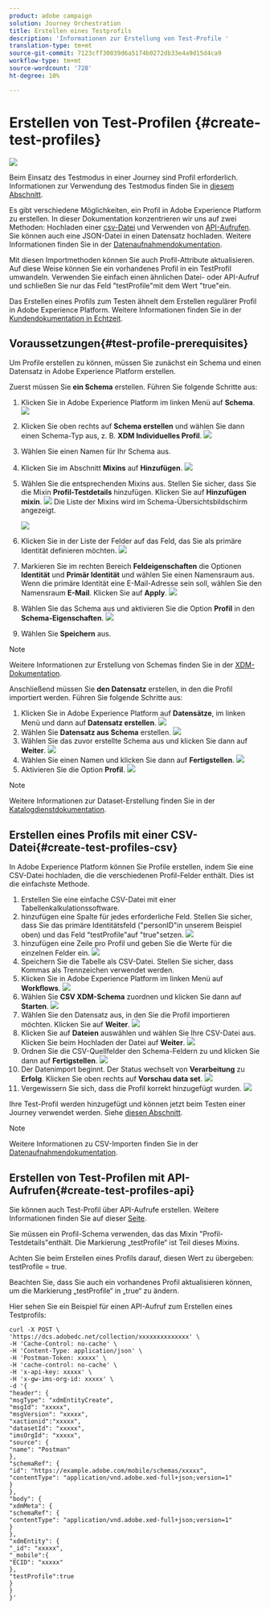 ```yaml
---
product: adobe campaign
solution: Journey Orchestration
title: Erstellen eines Testprofils
description: 'Informationen zur Erstellung von Test-Profile '
translation-type: tm+mt
source-git-commit: 7123cff30039d6a5174b0272db33e4a9d15d4ca9
workflow-type: tm+mt
source-wordcount: '728'
ht-degree: 10%

---
```



# Erstellen von Test-Profilen {#create-test-profiles}

![](../assets/do-not-localize/badge.png)

Beim Einsatz des Testmodus in einer Journey sind Profil erforderlich. Informationen zur Verwendung des Testmodus finden Sie in [diesem Abschnitt](../building-journeys/testing-the-journey.md).

Es gibt verschiedene Möglichkeiten, ein Profil in Adobe Experience Platform zu erstellen. In dieser Dokumentation konzentrieren wir uns auf zwei Methoden: Hochladen einer [csv-Datei](../building-journeys/creating-test-profiles.md#create-test-profiles-csv) und Verwenden von [API-Aufrufen](../building-journeys/creating-test-profiles.md#create-test-profiles-api). Sie können auch eine JSON-Datei in einen Datensatz hochladen. Weitere Informationen finden Sie in der [Datenaufnahmendokumentation](https://experienceleague.adobe.com/docs/experience-platform/ingestion/tutorials/ingest-batch-data.html#add-data-to-dataset).

Mit diesen Importmethoden können Sie auch Profil-Attribute aktualisieren. Auf diese Weise können Sie ein vorhandenes Profil in ein TestProfil umwandeln. Verwenden Sie einfach einen ähnlichen Datei- oder API-Aufruf und schließen Sie nur das Feld &quot;testProfile&quot;mit dem Wert &quot;true&quot;ein.

Das Erstellen eines Profils zum Testen ähnelt dem Erstellen regulärer Profil in Adobe Experience Platform. Weitere Informationen finden Sie in der [Kundendokumentation in Echtzeit](https://experienceleague.adobe.com/docs/experience-platform/profile/home.html).

## Voraussetzungen{#test-profile-prerequisites}

Um Profile erstellen zu können, müssen Sie zunächst ein Schema und einen Datensatz in Adobe Experience Platform erstellen.

Zuerst müssen Sie **ein Schema** erstellen. Führen Sie folgende Schritte aus:

1. Klicken Sie in Adobe Experience Platform im linken Menü auf **Schema**.
   ![](../assets/test-profiles-0.png)
1. Klicken Sie oben rechts auf **Schema erstellen** und wählen Sie dann einen Schema-Typ aus, z. B. **XDM Individuelles Profil**.
   ![](../assets/test-profiles-1.png)
1. Wählen Sie einen Namen für Ihr Schema aus.
1. Klicken Sie im Abschnitt **Mixins** auf **Hinzufügen**.
   ![](../assets/test-profiles-1-bis.png)
1. Wählen Sie die entsprechenden Mixins aus. Stellen Sie sicher, dass Sie die Mixin **Profil-Testdetails** hinzufügen. Klicken Sie auf **Hinzufügen mixin**.
   ![](../assets/test-profiles-1-ter.png)
Die Liste der Mixins wird im Schema-Übersichtsbildschirm angezeigt.

   ![](../assets/test-profiles-2.png)
1. Klicken Sie in der Liste der Felder auf das Feld, das Sie als primäre Identität definieren möchten.
   ![](../assets/test-profiles-3.png)
1. Markieren Sie im rechten Bereich **Feldeigenschaften** die Optionen **Identität** und **Primär Identität** und wählen Sie einen Namensraum aus. Wenn die primäre Identität eine E-Mail-Adresse sein soll, wählen Sie den Namensraum **E-Mail**. Klicken Sie auf **Apply**.
   ![](../assets/test-profiles-4.png)
1. Wählen Sie das Schema aus und aktivieren Sie die Option **Profil** in den **Schema-Eigenschaften**.
   ![](../assets/test-profiles-5.png)
1. Wählen Sie **Speichern** aus.

>[!NOTE]
>
>Weitere Informationen zur Erstellung von Schemas finden Sie in der [XDM-Dokumentation](https://experienceleague.adobe.com/docs/experience-platform/xdm/ui/resources/schemas.html#prerequisites).

Anschließend müssen Sie **den Datensatz** erstellen, in den die Profil importiert werden. Führen Sie folgende Schritte aus:

1. Klicken Sie in Adobe Experience Platform auf **Datensätze**, im linken Menü und dann auf **Datensatz erstellen**.
   ![](../assets/test-profiles-6.png)
1. Wählen Sie **Datensatz aus Schema** erstellen.
   ![](../assets/test-profiles-7.png)
1. Wählen Sie das zuvor erstellte Schema aus und klicken Sie dann auf **Weiter**.
   ![](../assets/test-profiles-8.png)
1. Wählen Sie einen Namen und klicken Sie dann auf **Fertigstellen**.
   ![](../assets/test-profiles-9.png)
1. Aktivieren Sie die Option **Profil**.
   ![](../assets/test-profiles-10.png)

>[!NOTE]
>
> Weitere Informationen zur Dataset-Erstellung finden Sie in der [Katalogdienstdokumentation](https://experienceleague.adobe.com/docs/experience-platform/catalog/datasets/user-guide.html#getting-started).

## Erstellen eines Profils mit einer CSV-Datei{#create-test-profiles-csv}

In Adobe Experience Platform können Sie Profile erstellen, indem Sie eine CSV-Datei hochladen, die die verschiedenen Profil-Felder enthält. Dies ist die einfachste Methode.

1. Erstellen Sie eine einfache CSV-Datei mit einer Tabellenkalkulationssoftware.
1. hinzufügen eine Spalte für jedes erforderliche Feld. Stellen Sie sicher, dass Sie das primäre Identitätsfeld (&quot;personID&quot;in unserem Beispiel oben) und das Feld &quot;testProfile&quot;auf &quot;true&quot;setzen.
   ![](../assets/test-profiles-11.png)
1. hinzufügen eine Zeile pro Profil und geben Sie die Werte für die einzelnen Felder ein.
   ![](../assets/test-profiles-12.png)
1. Speichern Sie die Tabelle als CSV-Datei. Stellen Sie sicher, dass Kommas als Trennzeichen verwendet werden.
1. Klicken Sie in Adobe Experience Platform im linken Menü auf **Workflows**.
   ![](../assets/test-profiles-14.png)
1. Wählen Sie **CSV XDM-Schema** zuordnen und klicken Sie dann auf **Starten**.
   ![](../assets/test-profiles-16.png)
1. Wählen Sie den Datensatz aus, in den Sie die Profil importieren möchten. Klicken Sie auf **Weiter**.
   ![](../assets/test-profiles-17.png)
1. Klicken Sie auf **Dateien** auswählen und wählen Sie Ihre CSV-Datei aus. Klicken Sie beim Hochladen der Datei auf **Weiter**.
   ![](../assets/test-profiles-18.png)
1. Ordnen Sie die CSV-Quellfelder den Schema-Feldern zu und klicken Sie dann auf **Fertigstellen**.
   ![](../assets/test-profiles-19.png)
1. Der Datenimport beginnt. Der Status wechselt von **Verarbeitung** zu **Erfolg**. Klicken Sie oben rechts auf **Vorschau data set**.
   ![](../assets/test-profiles-20.png)
1. Vergewissern Sie sich, dass die Profil korrekt hinzugefügt wurden.
   ![](../assets/test-profiles-21.png)

Ihre Test-Profil werden hinzugefügt und können jetzt beim Testen einer Journey verwendet werden. Siehe [diesen Abschnitt](../building-journeys/testing-the-journey.md).
>[!NOTE]
>
> Weitere Informationen zu CSV-Importen finden Sie in der [Datenaufnahmendokumentation](https://experienceleague.adobe.com/docs/experience-platform/ingestion/tutorials/map-a-csv-file.html#tutorials).

## Erstellen von Test-Profilen mit API-Aufrufen{#create-test-profiles-api}

Sie können auch Test-Profil über API-Aufrufe erstellen. Weitere Informationen finden Sie auf dieser [Seite](https://docs.adobe.com/content/help/de-DE/experience-platform/profile/home.html).

Sie müssen ein Profil-Schema verwenden, das das Mixin &quot;Profil-Testdetails&quot;enthält. Die Markierung „testProfile“ ist Teil dieses Mixins.

Achten Sie beim Erstellen eines Profils darauf, diesen Wert zu übergeben: testProfile = true.

Beachten Sie, dass Sie auch ein vorhandenes Profil aktualisieren können, um die Markierung „testProfile“ in „true“ zu ändern.

Hier sehen Sie ein Beispiel für einen API-Aufruf zum Erstellen eines Testprofils:

```
curl -X POST \
'https://dcs.adobedc.net/collection/xxxxxxxxxxxxxx' \
-H 'Cache-Control: no-cache' \
-H 'Content-Type: application/json' \
-H 'Postman-Token: xxxxx' \
-H 'cache-control: no-cache' \
-H 'x-api-key: xxxxx' \
-H 'x-gw-ims-org-id: xxxxx' \
-d '{
"header": {
"msgType": "xdmEntityCreate",
"msgId": "xxxxx",
"msgVersion": "xxxxx",
"xactionid":"xxxxx",
"datasetId": "xxxxx",
"imsOrgId": "xxxxx",
"source": {
"name": "Postman"
},
"schemaRef": {
"id": "https://example.adobe.com/mobile/schemas/xxxxx",
"contentType": "application/vnd.adobe.xed-full+json;version=1"
}
},
"body": {
"xdmMeta": {
"schemaRef": {
"contentType": "application/vnd.adobe.xed-full+json;version=1"
}
},
"xdmEntity": {
"_id": "xxxxx",
"_mobile":{
"ECID": "xxxxx"
},
"testProfile":true
}
}
}'
```


